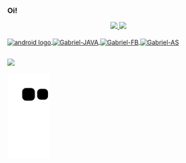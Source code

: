 ### Oi! 

<div align="center">
  <a href="https://github.com/ggggabriell">
  <img height="180em" src="https://github-readme-stats.vercel.app/api?username=ggggabriell&show_icons=true&theme=dark&include_all_commits=true&count_private=true"/>
  <img height="180em" src="https://github-readme-stats.vercel.app/api/top-langs/?username=ggggabriell&layout=compact&langs_count=7&theme=dark"/>
</div>
  
<div style="display: inline_block"><br>
  <img  align="center" height="30" width="40"src="https://cdn.jsdelivr.net/gh/devicons/devicon/icons/android/android-plain.svg" alt="android logo"  />
  <img align="center" alt="Gabriel-JAVA" height="30" width="40" src="https://cdn.jsdelivr.net/gh/devicons/devicon/icons/java/java-original.svg">
  <img align="center" alt="Gabriel-FB" height="30" width="40" src="https://cdn.jsdelivr.net/gh/devicons/devicon/icons/firebase/firebase-plain.svg">
  <img align="center" alt="Gabriel-AS" height="30" width="40" src="https://cdn.jsdelivr.net/gh/devicons/devicon/icons/androidstudio/androidstudio-original.svg">
</div>
  
  ##
  
 <div> 
    <a href="https://www.linkedin.com/in/gabriel-santos-farias/" target="_blank"><img src="https://img.shields.io/badge/-LinkedIn-%230077B5?style=for-the-badge&logo=linkedin&logoColor=white" target="_blank"></a> 
 
  ![Snake animation](https://github.com/ggggabriell/ggggabriell/blob/output/github-contribution-grid-snake.svg)
 
</div>
 
